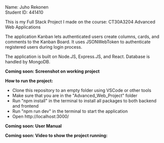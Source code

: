 Name: Juho Rekonen</br>
Student ID: 441410

This is my Full Stack Project I made on the course: CT30A3204 Advanced Web Applications

The application Kanban lets authenticated users create columns, cards, and comments to the Kanban Board. It uses JSONWebToken to authenticate registered users during login process.

The application is built on Node.JS, Express.JS, and React. Database is handled by MongoDB.</br>

**Coming soon: Screenshot on working project**

**How to run the project:**
- Clone this repository to an empty folder using VSCode or other tools
- Make sure that you are in the "Advanced_Web_Project" folder
- Run "npm install"  in the terminal to install all packages to both backend and frontend
- Run "npm run dev" in the terminal to start the application
- Open http://localhost:3000/

**Coming soon: User Manual**</br>

**Coming soon: Video to show the project running:**
